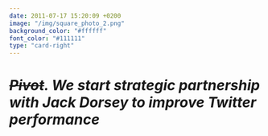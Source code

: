 ```yaml
---
date: 2011-07-17 15:20:09 +0200
image: "/img/square_photo_2.png"
background_color: "#ffffff"
font_color: "#111111"
type: "card-right"
---
```

# *~~Pivot~~. We start strategic partnership with Jack Dorsey to improve Twitter performance*
